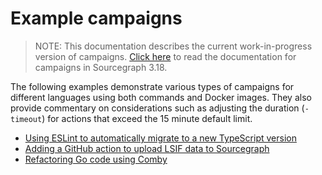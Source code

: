 # Example campaigns

> NOTE: This documentation describes the current work-in-progress version of campaigns. [Click here](https://docs.sourcegraph.com/@3.18/user/campaigns) to read the documentation for campaigns in Sourcegraph 3.18.

<!-- TODO(sqs): update for new campaigns flow -->

The following examples demonstrate various types of campaigns for different languages using both commands and Docker images. They also provide commentary on considerations such as adjusting the duration (`-timeout`) for actions that exceed the 15 minute default limit.

* [Using ESLint to automatically migrate to a new TypeScript version](./eslint_typescript_version.md)
* [Adding a GitHub action to upload LSIF data to Sourcegraph](./lsif_action.md)
* [Refactoring Go code using Comby](./refactor_go_comby.md)
